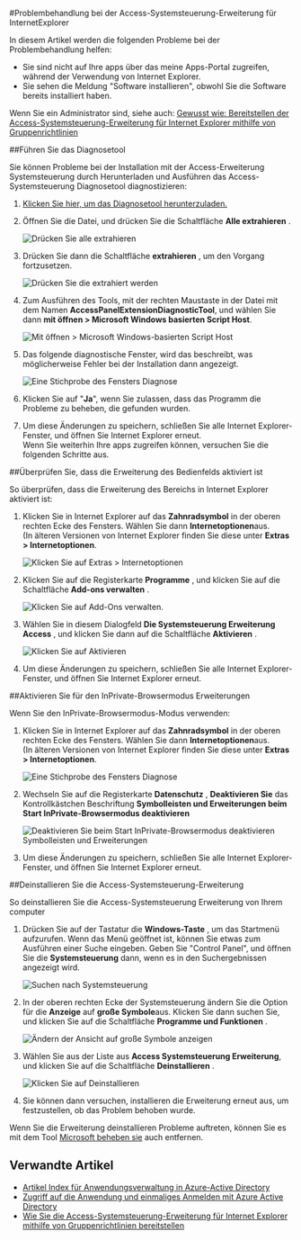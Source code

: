 <properties
    pageTitle="Problembehandlung bei der Access-Systemsteuerung-Erweiterung für InternetExplorer | Microsoft Azure"
    description="Wie Gruppenrichtlinien mithilfe des Internet Explorer Add-Ons für das Portal meine Apps bereitstellen."
    services="active-directory"
    documentationCenter=""
    authors="MarkusVi"
    manager="femila"
    editor=""/>

<tags
    ms.service="active-directory"
    ms.devlang="na"
    ms.topic="article"
    ms.tgt_pltfrm="na"
    ms.workload="identity"
    ms.date="08/16/2016"
    ms.author="markvi"/>

#<a name="troubleshooting-the-access-panel-extension-for-internet-explorer"></a>Problembehandlung bei der Access-Systemsteuerung-Erweiterung für InternetExplorer

In diesem Artikel werden die folgenden Probleme bei der Problembehandlung helfen:

- Sie sind nicht auf Ihre apps über das meine Apps-Portal zugreifen, während der Verwendung von Internet Explorer.
- Sie sehen die Meldung "Software installieren", obwohl Sie die Software bereits installiert haben.

Wenn Sie ein Administrator sind, siehe auch: [Gewusst wie: Bereitstellen der Access-Systemsteuerung-Erweiterung für Internet Explorer mithilfe von Gruppenrichtlinien](active-directory-saas-ie-group-policy.md)

##<a name="run-the-diagnostic-tool"></a>Führen Sie das Diagnosetool

Sie können Probleme bei der Installation mit der Access-Erweiterung Systemsteuerung durch Herunterladen und Ausführen das Access-Systemsteuerung Diagnosetool diagnostizieren:

1. [Klicken Sie hier, um das Diagnosetool herunterzuladen.](https://account.activedirectory.windowsazure.com/applications/AccessPanelExtensionDiagnosticTool/AccessPanelExtensionDiagnosticTool.zip)

2. Öffnen Sie die Datei, und drücken Sie die Schaltfläche **Alle extrahieren** .

    ![Drücken Sie alle extrahieren](./media/active-directory-saas-ie-troubleshooting/extract1.png)

3. Drücken Sie dann die Schaltfläche **extrahieren** , um den Vorgang fortzusetzen.

    ![Drücken Sie die extrahiert werden](./media/active-directory-saas-ie-troubleshooting/extract2.png)

4. Zum Ausführen des Tools, mit der rechten Maustaste in der Datei mit dem Namen **AccessPanelExtensionDiagnosticTool**, und wählen Sie dann **mit öffnen > Microsoft Windows basierten Script Host**.

    ![Mit öffnen > Microsoft Windows-basierten Script Host](./media/active-directory-saas-ie-troubleshooting/open_tool.png)

5. Das folgende diagnostische Fenster, wird das beschreibt, was möglicherweise Fehler bei der Installation dann angezeigt.

    ![Eine Stichprobe des Fensters Diagnose](./media/active-directory-saas-ie-troubleshooting/tool_preview.png)

6. Klicken Sie auf "**Ja**", wenn Sie zulassen, dass das Programm die Probleme zu beheben, die gefunden wurden.

7. Um diese Änderungen zu speichern, schließen Sie alle Internet Explorer-Fenster, und öffnen Sie Internet Explorer erneut.<br />Wenn Sie weiterhin Ihre apps zugreifen können, versuchen Sie die folgenden Schritte aus.

##<a name="check-that-the-access-panel-extension-is-enabled"></a>Überprüfen Sie, dass die Erweiterung des Bedienfelds aktiviert ist

So überprüfen, dass die Erweiterung des Bereichs in Internet Explorer aktiviert ist:

1. Klicken Sie in Internet Explorer auf das **Zahnradsymbol** in der oberen rechten Ecke des Fensters. Wählen Sie dann **Internetoptionen**aus.<br />(In älteren Versionen von Internet Explorer finden Sie diese unter **Extras > Internetoptionen**.

    ![Klicken Sie auf Extras > Internetoptionen](./media/active-directory-saas-ie-troubleshooting/internetoptions.png)

2. Klicken Sie auf die Registerkarte **Programme** , und klicken Sie auf die Schaltfläche **Add-ons verwalten** .

    ![Klicken Sie auf Add-Ons verwalten.](./media/active-directory-saas-ie-troubleshooting/internetoptions_programs.png)

3. Wählen Sie in diesem Dialogfeld **Die Systemsteuerung Erweiterung Access** , und klicken Sie dann auf die Schaltfläche **Aktivieren** .

    ![Klicken Sie auf Aktivieren](./media/active-directory-saas-ie-troubleshooting/enableaddon.png)

4. Um diese Änderungen zu speichern, schließen Sie alle Internet Explorer-Fenster, und öffnen Sie Internet Explorer erneut.

##<a name="enable-extensions-for-inprivate-browsing"></a>Aktivieren Sie für den InPrivate-Browsermodus Erweiterungen

Wenn Sie den InPrivate-Browsermodus-Modus verwenden:

1. Klicken Sie in Internet Explorer auf das **Zahnradsymbol** in der oberen rechten Ecke des Fensters. Wählen Sie dann **Internetoptionen**aus.<br />(In älteren Versionen von Internet Explorer finden Sie diese unter **Extras > Internetoptionen**.

    ![Eine Stichprobe des Fensters Diagnose](./media/active-directory-saas-ie-troubleshooting/inprivateoptions.png)

2. Wechseln Sie auf die Registerkarte **Datenschutz** , **Deaktivieren Sie** das Kontrollkästchen Beschriftung **Symbolleisten und Erweiterungen beim Start InPrivate-Browsermodus deaktivieren**</p>

    ![Deaktivieren Sie beim Start InPrivate-Browsermodus deaktivieren Symbolleisten und Erweiterungen](./media/active-directory-saas-ie-troubleshooting/enabletoolbars.png)

3. Um diese Änderungen zu speichern, schließen Sie alle Internet Explorer-Fenster, und öffnen Sie Internet Explorer erneut.

##<a name="uninstall-the-access-panel-extension"></a>Deinstallieren Sie die Access-Systemsteuerung-Erweiterung

So deinstallieren Sie die Access-Systemsteuerung Erweiterung von Ihrem computer

1. Drücken Sie auf der Tastatur die **Windows-Taste** , um das Startmenü aufzurufen. Wenn das Menü geöffnet ist, können Sie etwas zum Ausführen einer Suche eingeben. Geben Sie "Control Panel", und öffnen Sie die **Systemsteuerung** dann, wenn es in den Suchergebnissen angezeigt wird.

    ![Suchen nach Systemsteuerung](./media/active-directory-saas-ie-troubleshooting/search_sm.png)

2. In der oberen rechten Ecke der Systemsteuerung ändern Sie die Option für die **Anzeige** auf **große Symbole**aus. Klicken Sie dann suchen Sie, und klicken Sie auf die Schaltfläche **Programme und Funktionen** .

    ![Ändern der Ansicht auf große Symbole anzeigen](./media/active-directory-saas-ie-troubleshooting/control_panel.png)

3. Wählen Sie aus der Liste aus **Access Systemsteuerung Erweiterung**, und klicken Sie auf die Schaltfläche **Deinstallieren** .

    ![Klicken Sie auf Deinstallieren](./media/active-directory-saas-ie-troubleshooting/uninstall.png)

4. Sie können dann versuchen, installieren die Erweiterung erneut aus, um festzustellen, ob das Problem behoben wurde.

Wenn Sie die Erweiterung deinstallieren Probleme auftreten, können Sie es mit dem Tool [Microsoft beheben sie](https://go.microsoft.com/?linkid=9779673) auch entfernen.

## <a name="related-articles"></a>Verwandte Artikel

- [Artikel Index für Anwendungsverwaltung in Azure-Active Directory](active-directory-apps-index.md)
- [Zugriff auf die Anwendung und einmaliges Anmelden mit Azure Active Directory](active-directory-appssoaccess-whatis.md)
- [Wie Sie die Access-Systemsteuerung-Erweiterung für Internet Explorer mithilfe von Gruppenrichtlinien bereitstellen](active-directory-saas-ie-group-policy.md)
